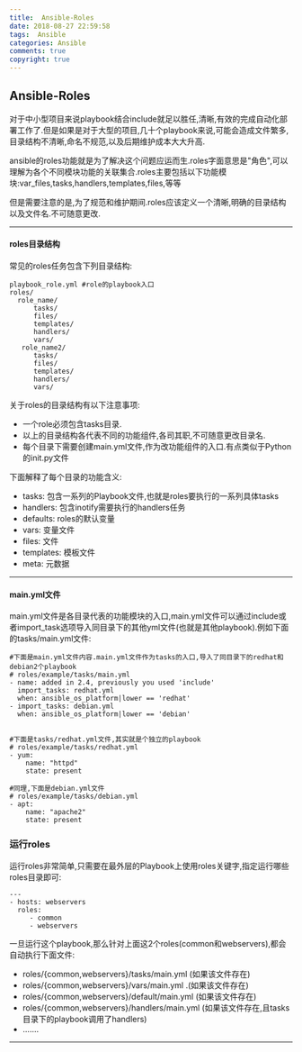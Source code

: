 ```yaml
---
title:  Ansible-Roles
date: 2018-08-27 22:59:58
tags:  Ansible
categories: Ansible
comments: true
copyright: true
---
```


## Ansible-Roles

  对于中小型项目来说playbook结合include就足以胜任,清晰,有效的完成自动化部署工作了.但是如果是对于大型的项目,几十个playbook来说,可能会造成文件繁多,目录结构不清晰,命名不规范,以及后期维护成本大大升高.

ansible的roles功能就是为了解决这个问题应运而生.roles字面意思是"角色",可以理解为各个不同模块功能的关联集合.roles主要包括以下功能模块:var_files,tasks,handlers,templates,files,等等

但是需要注意的是,为了规范和维护期间.roles应该定义一个清晰,明确的目录结构以及文件名.不可随意更改.

<!--more-->

---

#### roles目录结构

常见的roles任务包含下列目录结构:

```
playbook_role.yml #role的playbook入口
roles/
  role_name/
      tasks/
      files/
      templates/
      handlers/
      vars/
   role_name2/
      tasks/
      files/
      templates/
      handlers/
      vars/
```

关于roles的目录结构有以下注意事项:

* 一个role必须包含tasks目录.
* 以上的目录结构各代表不同的功能组件,各司其职,不可随意更改目录名.
* 每个目录下需要创建main.yml文件,作为改功能组件的入口.有点类似于Python的init.py文件

下面解释了每个目录的功能含义:

* tasks: 包含一系列的Playbook文件,也就是roles要执行的一系列具体tasks
* handlers: 包含inotify需要执行的handlers任务
* defaults: roles的默认变量
* vars: 变量文件
* files: 文件
* templates: 模板文件
* meta: 元数据

---

#### main.yml文件

main.yml文件是各目录代表的功能模块的入口,main.yml文件可以通过include或者import_task选项导入同目录下的其他yml文件(也就是其他playbook).例如下面的tasks/main.yml文件:

```
#下面是main.yml文件内容.main.yml文件作为tasks的入口,导入了同目录下的redhat和debian2个playbook
# roles/example/tasks/main.yml
- name: added in 2.4, previously you used 'include'
  import_tasks: redhat.yml
  when: ansible_os_platform|lower == 'redhat'
- import_tasks: debian.yml
  when: ansible_os_platform|lower == 'debian'


#下面是tasks/redhat.yml文件,其实就是个独立的playbook
# roles/example/tasks/redhat.yml
- yum:
    name: "httpd"
    state: present

#同理,下面是debian.yml文件
# roles/example/tasks/debian.yml
- apt:
    name: "apache2"
    state: present
```

### 运行roles

运行roles非常简单,只需要在最外层的Playbook上使用roles关键字,指定运行哪些roles目录即可:

```
---
- hosts: webservers
  roles:
     - common
     - webservers
```

一旦运行这个playbook,那么针对上面这2个roles(common和webservers),都会自动执行下面文件:

* roles/\{common,webservers\}/tasks/main.yml (如果该文件存在)
* roles/\{common,webservers\}/vars/main.yml .(如果该文件存在)
* roles/\{common,webservers\}/default/main.yml (如果该文件存在)
* roles/\{common,webservers\}/handlers/main.yml  (如果该文件存在,且tasks目录下的playbook调用了handlers)
* .......

---

